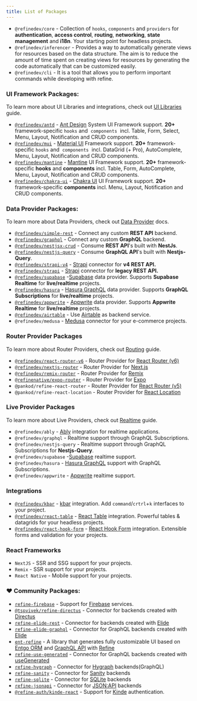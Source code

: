 ```yaml
---
title: List of Packages
---
```


- `@refinedev/core` - Collection of `hooks`, `components` and `providers` for **authentication**, **access control**, **routing**, **networking**, **state management** and **i18n**. Your starting point for headless projects.
- `@refinedev/inferencer` - Provides a way to automatically generate views for resources based on the data structure. The aim is to reduce the amount of time spent on creating views for resources by generating the code automatically that can be customized easily.
- `@refinedev/cli` - It is a tool that allows you to perform important commands while developing with refine.

### UI Framework Packages:

To learn more about UI Libraries and integrations, check out [UI Libraries](/docs/guides-concepts/ui-libraries) guide.

- [`@refinedev/antd`](/docs/ui-integrations/ant-design/introduction) - [Ant Design](https://ant.design/) System UI Framework support. **20+** framework-specific `hooks` and  `components`  incl. Table, Form, Select, Menu, Layout, Notification and CRUD components.
- [`@refinedev/mui`](/docs/ui-integrations/material-ui/introduction) - [Material UI](https://mui.com/material-ui/getting-started/overview/) Framework support. **20+** framework-specific `hooks` and  `components`  incl. DataGrid (+ Pro), AutoComplete, Menu, Layout, Notification and CRUD components.
- [`@refinedev/mantine`](/docs/ui-integrations/mantine/introduction) - [Mantine](https://mantine.dev/) UI Framework support. **20+** framework-specific **hooks** and **components** incl. Table, Form, AutoComplete, Menu, Layout, Notification and CRUD components.
- [`@refinedev/chakra-ui`](/docs/ui-integrations/chakra-ui/introduction) - [Chakra UI](https://chakra-ui.com/) UI Framework support. **20+** framework-specific **components** incl. Menu, Layout, Notification and CRUD components.

### Data Provider Packages:

To learn more about Data Providers, check out [Data Provider](/docs/data/data-provider/) docs.

- [`@refinedev/simple-rest`](/docs/data/packages/simple-rest) - Connect any custom **REST API** backend.
- [`@refinedev/graphql`](/docs/data/packages/graphql) - Connect any custom **GraphQL** backend.
- [`@refinedev/nestjsx-crud`](/docs/data/packages/nestjsx-crud) - Consume **REST API**'s built with **NestJs**.
- [`@refinedev/nestjs-query`](/docs/data/packages/nestjs-query) - Consume **GraphQL API**'s built with **Nestjs-Query**.
- [`@refinedev/strapi-v4`](/docs/data/packages/strapi-v4) - [Strapi](https://strapi.io/) connector for **v4 REST API.**
- [`@refinedev/strapi`](/docs/data/packages/strapi-v4) - [Strapi](https://strapi.io/) connector for **legacy REST API.**
- [`@refinedev/supabase`](/docs/data/packages/supabase) -[Supabase](https://supabase.com/) data provider. Supports **Supabase Realtime** for **live/realtime** projects.
- [`@refinedev/hasura`](/docs/data/packages/hasura) - [Hasura GraphQL](https://hasura.io/) data provider. Supports **GraphQL Subscriptions** for **live/realtime** projects.
- [`@refinedev/appwrite`](/docs/data/packages/appwrite) - [Appwrite](https://appwrite.io/) data provider. Supports **Appwrite Realtime** for **live/realtime** projects.
- [`@refinedev/airtable`](/docs/data/packages/airtable) - Use [Airtable](https://airtable.com/) as backend service.
- `@refinedev/medusa` - [Medusa](https://medusajs.com/) connector for your e-commerce projects.

### Router Provider Packages

To learn more about Router Providers, check out [Routing](/docs/guides-concepts/routing) guide.

- [`@refinedev/react-router-v6`](/docs/routing/integrations/react-router) - Router Provider for [React Router (v6)](https://reactrouter.com)
- [`@refinedev/nextjs-router`](/docs/routing/integrations/next-js) - Router Provider for [Next.js](https://nextjs.org/docs/api-reference/next/router#userouter)
- [`@refinedev/remix-router`](/docs/routing/integrations/remix) - Router Provider for [Remix](https://remix.run/)
- [`@refinenative/expo-router`](https://www.npmjs.com/package/@refinenative/expo-router) - Router Provider for [Expo](https://docs.expo.dev/)
- `@pankod/refine-react-router` - Router Provider for [React Router (v5)](https://v5.reactrouter.com/)
- `@pankod/refine-react-location` - Router Provider for [React Location](https://github.com/tannerlinsley/react-location)

### Live Provider Packages

To learn more about Live Providers, check out [Realtime](/docs/guides-concepts/realtime) guide.

- `@refinedev/ably` - [Ably](https://ably.com/) integration for realtime applications.
- `@refinedev/graphql` - Realtime support through GraphQL Subscriptions.
- `@refinedev/nestjs-query` - Realtime support through GraphQL Subscriptions for **Nestjs-Query**.
- `@refinedev/supabase` -[Supabase](https://supabase.com/) realtime support.
- `@refinedev/hasura` - [Hasura GraphQL](https://hasura.io/) support with GraphQL Subscriptions.
- `@refinedev/appwrite` - [Appwrite](https://appwrite.io/) realtime support.

### Integrations

- [`@refinedev/kbar`](/docs/packages/command-palette) - [kbar](https://kbar.vercel.app/) integration. Add `command`/`crtrl`+`k` interfaces to your project.
- [`@refinedev/react-table`](/docs/packages/tanstack-table/introduction) - [React Table](https://tanstack.com/table/v8) integration. Powerful tables & datagrids for your headless projects.
- [`@refinedev/react-hook-form`](/docs/packages/react-hook-form/introduction) - [React Hook Form](https://react-hook-form.com/) integration. Extensible forms and validation for your projects.

### React Frameworks

- `NextJS` - SSR and SSG support for your projects.
- `Remix` - SSR support for your projects.
- `React Native` - Mobile support for your projects.

### ❤️ Community Packages:

- [`refine-firebase`](https://github.com/resulturan/refine-firebase) - Support for [Firebase](https://firebase.google.com/) services.
- [`@tspvivek/refine-directus`](https://github.com/tspvivek/refine-directus) - Connector for backends created with [Directus](https://directus.io/)
- [`refine-elide-rest`](https://github.com/chirdeeptomar/refine-elide-rest) - Connector for backends created with [Elide](https://elide.io/)
- [`refine-elide-graphql`](https://github.com/chirdeeptomar/refine-elide-graphql) - Connector for GraphQL backends created with [Elide](https://elide.io/)
- [`ent-refine`](https://github.com/diazoxide/entrefine) - A library that generates fully customizable UI based on [Entgo ORM](https://entgo.io/) and [GraphQL API](https://graphql.org/) with [Refine](https://github.com/refinedev/refine)
- [`refine-use-generated`](https://github.com/usegen/refine-use-generated) - Connector for GraphQL backends created with [useGenerated](https://usegenerated.com/)
- [`refine-hygraph`](https://github.com/acomagu/refine-hygraph) - Connector for [Hygraph](https://hygraph.com/) backends(GraphQL)
- [`refine-sanity`](https://github.com/hirenf14/refine-sanity) - Connector for [Sanity](https://www.sanity.io/) backends
- [`refine-sqlite`](https://github.com/mateusabelli/refine-sqlite) - Connector for [SQLite](https://www.sqlite.org/index.html) backends
- [`refine-jsonapi`](https://github.com/MahirMahdi/refine-jsonapi) - Connector for [JSON:API](https://jsonapi.org/) backends
- [`@refine-auth/kinde-react`](https://github.com/hirenf14/refine-auth-kinde-react) - Support for [Kinde](https://kinde.com) authentication.
